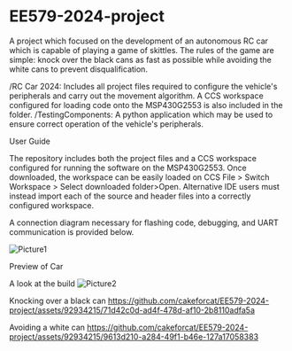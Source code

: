 # EE579-2024-project

A project which focused on the development of an autonomous RC car which is capable of playing a game of skittles. The rules of the game are simple: knock over the black cans as fast as possible while avoiding the white cans to prevent disqualification.

/RC Car 2024: Includes all project files required to configure the vehicle's peripherals and carry out the movement algorithm. A CCS workspace configured for loading code onto the MSP430G2553 is also included in the folder.
/TestingComponents: A python application which may be used to ensure correct operation of the vehicle's peripherals. 

User Guide

The repository includes both the project files and a CCS workspace configured for running the software on the MSP430G2553. Once downloaded, the workspace can be easily loaded on CCS File > Switch Workspace > Select downloaded folder>Open. Alternative IDE users must instead import each of the source and header files into a correctly configured workspace. 

A connection diagram necessary for flashing code, debugging, and UART communication is provided below.  

![Picture1](https://github.com/cakeforcat/EE579-2024-project/assets/92934215/1a149301-9818-4f72-b172-a0051508d0a2)

Preview of Car

A look at the build
![Picture2](https://github.com/cakeforcat/EE579-2024-project/assets/92934215/f44f22cb-0318-4a5a-a6d9-a51287e41bfb)

Knocking over a black can
https://github.com/cakeforcat/EE579-2024-project/assets/92934215/71d42c0d-ad4f-478d-af10-2b8110adfa5a

Avoiding a white can
https://github.com/cakeforcat/EE579-2024-project/assets/92934215/9613d210-a284-49f1-b46e-127a17058383





